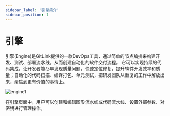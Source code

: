 ```yaml
---
sidebar_label: '引擎简介'
sidebar_position: 1     
---
```

  
  # 引擎
  
引擎(Engine)是GitLink提供的一款DevOps工具，通过简单的节点编排来构建开发、测试、部署流水线，从而创建自动化的软件交付流程。
它可以实现持续的代码集成，让开发者能尽早发现质量问题，快速定位修复，提升软件开发效率和质量；自动化的代码扫描、编译打包、单元测试，把研发团队从重复的工作中解放出来，聚焦到更有价值的事情上。

![engine1](../../static/img/engine/engine_intro.png)

在引擎页面中，用户可以创建和编辑图形流水线或代码流水线、设置外部参数、对密钥进行管理操作。